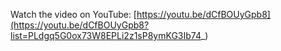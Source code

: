 Watch the video on YouTube: [https://youtu.be/dCfBOUyGpb8](https://youtu.be/dCfBOUyGpb8?list=PLdgq5G0ox73W8EPLi2z1sP8ymKG3Ib74_)
